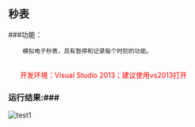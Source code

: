## 秒表 ##
###功能：

		模拟电子秒表，具有暂停和记录每个时刻的功能。

<div style="color:red"><br/>
&nbsp;&nbsp;&nbsp;&nbsp;&nbsp;&nbsp;开发环境：Visual Studio 2013；建议使用vs2013打开
</div>

### 运行结果:###
	
![test1](http://ww4.sinaimg.cn/mw690/b0c67581gw1ek401yqkk7j20c40c8gn5.jpg)
